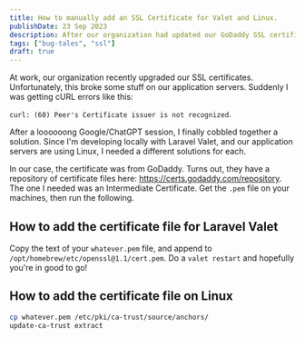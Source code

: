 ```yaml
---
title: How to manually add an SSL Certificate for Valet and Linux.
publishDate: 23 Sep 2023
description: After our organization had updated our GoDaddy SSL certificates, anything using cURL started throwing errors.
tags: ["bug-tales", "ssl"]
draft: true
---
```


At work, our organization recently upgraded our SSL certificates. Unfortunately, this broke some stuff on our application servers. Suddenly I was getting cURL errors like this:

`curl: (60) Peer's Certificate issuer is not recognized`.

After a loooooong Google/ChatGPT session, I finally cobbled together a solution. Since I'm developing locally with Laravel Valet, and our application servers are using Linux, I needed a different solutions for each.

In our case, the certificate was from GoDaddy. Turns out, they have a repository of certificate files here: https://certs.godaddy.com/repository. The one I needed was an Intermediate Certificate. Get the `.pem` file on your machines, then run the following.

## How to add the certificate file for Laravel Valet

Copy the text of your `whatever.pem` file, and append to `/opt/homebrew/etc/openssl@1.1/cert.pem`. Do a `valet restart` and hopefully you're in good to go!

## How to add the certificate file on Linux

```sh
cp whatever.pem /etc/pki/ca-trust/source/anchors/
update-ca-trust extract
```
